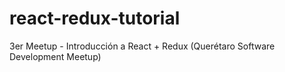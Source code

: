 # react-redux-tutorial
3er Meetup - Introducción a React + Redux (Querétaro Software Development Meetup)
